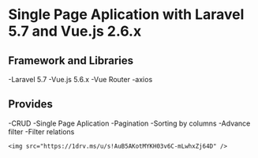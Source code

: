 # Single Page Aplication with Laravel 5.7 and Vue.js 2.6.x

Framework and Libraries
-----------------------
-Laravel 5.7
-Vue.js 5.6.x
-Vue Router
-axios

Provides
--------
-CRUD
-Single Page Aplication 
-Pagination
-Sorting by columns
-Advance filter
-Filter relations

```
<img src="https://1drv.ms/u/s!AuB5AKotMYKH03v6C-mLwhxZj64D" />
```
